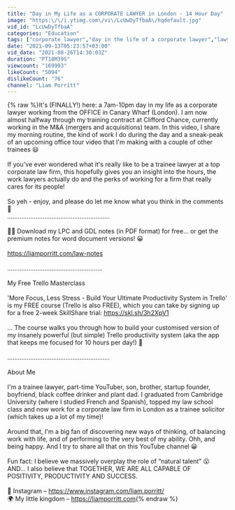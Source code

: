 ```yaml
---
title: "Day in My Life as a CORPORATE LAWYER in London - 14 Hour Day"
image: "https:\/\/i.ytimg.com\/vi\/LcUwDyTfbaA\/hqdefault.jpg"
vid_id: "LcUwDyTfbaA"
categories: "Education"
tags: ["corporate lawyer","day in the life of a corporate lawyer","lawyer day in the life"]
date: "2021-09-13T05:23:57+03:00"
vid_date: "2021-08-26T14:30:03Z"
duration: "PT18M39S"
viewcount: "169993"
likeCount: "5094"
dislikeCount: "76"
channel: "Liam Porritt"
---
```

{% raw %}It's (FINALLY!) here: a 7am-10pm day in my life as a corporate lawyer working from the OFFICE in Canary Wharf (London). I am now almost halfway through my training contract at Clifford Chance, currently working in the M&amp;A (mergers and acquisitions) team. In this video, I share my morning routine, the kind of work I do during the day and a sneak-peak of an upcoming office tour video that I'm making with a couple of other trainees 😃<br /><br />If you've ever wondered what it's really like to be a trainee lawyer at a top corporate law firm, this hopefully gives you an insight into the hours, the work lawyers actually do and the perks of working for a firm that really cares for its people!<br /><br />So yeh - enjoy, and please do let me know what you think in the comments 🤗  <br />………………………………………………….<br /><br />👨‍⚖️ Download my LPC and GDL notes (in PDF format) for free... or get the premium notes for word document versions! 😀<br /><br /><a rel="nofollow" target="blank" href="https://liamporritt.com/law-notes">https://liamporritt.com/law-notes</a><br /><br />......................................................<br /><br />My Free Trello Masterclass<br /><br />'More Focus, Less Stress - Build Your Ultimate Productivity System in Trello' is my FREE course (Trello is also FREE), which you can take by signing up for a free 2-week SkillShare trial: <a rel="nofollow" target="blank" href="https://skl.sh/3h2XpV1">https://skl.sh/3h2XpV1</a><br /><br />... The course walks you through how to build your customised version of my insanely powerful (but simple) Trello productivity system (aka the app that keeps me focused for 10 hours per day!) 📱<br /><br />………………………………………………….<br /><br />About Me<br /><br />I'm a trainee lawyer, part-time YouTuber, son, brother, startup founder, boyfriend, black coffee drinker and plant dad. I graduated from Cambridge University (where I studied French and Spanish), topped my law school class and now work for a corporate law firm in London as a trainee solicitor (which takes up a lot of my time)!<br /><br />Around that, I'm a big fan of discovering new ways of thinking, of balancing work with life, and of performing to the very best of my ability. Ohh, and being happy. And I try to share all that on this YouTube channel 😀<br /><br />Fun fact: I believe we massively overplay the role of “natural talent” 😮 AND… I also believe that TOGETHER, WE ARE ALL CAPABLE OF POSITIVITY, PRODUCTIVITY AND SUCCESS.<br /><br />📸  Instagram – <a rel="nofollow" target="blank" href="https://www.instagram.com/liam.porritt/">https://www.instagram.com/liam.porritt/</a><br />🌍  My little kingdom – <a rel="nofollow" target="blank" href="https://liamporritt.com">https://liamporritt.com</a>{% endraw %}
